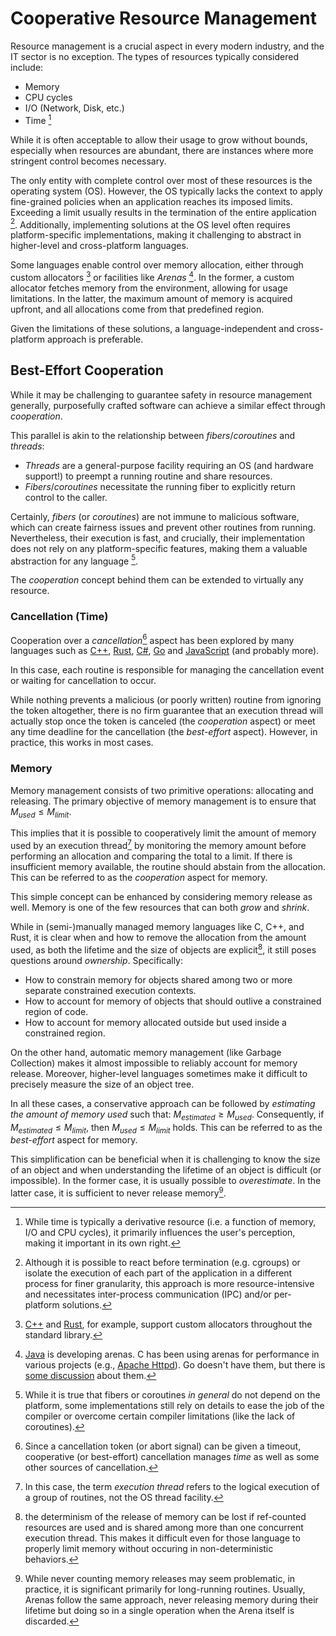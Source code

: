 # Cooperative Resource Management

Resource management is a crucial aspect in every modern industry, and the IT sector is no exception. The types of resources typically considered include:

 - Memory
 - CPU cycles
 - I/O (Network, Disk, etc.)
 - Time [^1]

While it is often acceptable to allow their usage to grow without bounds, especially when resources are abundant, there are instances where more stringent control becomes necessary.

The only entity with complete control over most of these resources is the operating system (OS). However, the OS typically lacks the context to apply fine-grained policies when an application reaches its imposed limits. Exceeding a limit usually results in the termination of the entire application [^2]. Additionally, implementing solutions at the OS level often requires platform-specific implementations, making it challenging to abstract in higher-level and cross-platform languages.

Some languages enable control over memory allocation, either through custom allocators [^3] or facilities like *Arenas* [^4]. In the former, a custom allocator fetches memory from the environment, allowing for usage limitations. In the latter, the maximum amount of memory is acquired upfront, and all allocations come from that predefined region.

Given the limitations of these solutions, a language-independent and cross-platform approach is preferable.

## Best-Effort Cooperation

While it may be challenging to guarantee safety in resource management generally, purposefully crafted software can achieve a similar effect through *cooperation*.

This parallel is akin to the relationship between *fibers*/*coroutines* and *threads*:

- *Threads* are a general-purpose facility requiring an OS (and hardware support!) to preempt a running routine and share resources.
- *Fibers*/*coroutines* necessitate the running fiber to explicitly return control to the caller.

Certainly, *fibers* (or *coroutines*) are not immune to malicious software, which can create fairness issues and prevent other routines from running. Nevertheless, their execution is fast, and crucially, their implementation does not rely on any platform-specific features, making them a valuable abstraction for any language [^5].

The *cooperation* concept behind them can be extended to virtually any resource.

### Cancellation (Time)

Cooperation over a *cancellation*[^6] aspect has been explored by many languages such as [C++](https://en.cppreference.com/w/cpp/header/stop_token), [Rust](https://docs.rs/stop-token/latest/stop_token/), [C#](https://learn.microsoft.com/en-us/dotnet/standard/threading/cancellation-in-managed-threads), [Go](https://pkg.go.dev/context) and [JavaScript](https://developer.mozilla.org/en-US/docs/Web/API/AbortSignal) (and probably more).

In this case, each routine is responsible for managing the cancellation event or waiting for cancellation to occur.

While nothing prevents a malicious (or poorly written) routine from ignoring the token altogether, there is no firm guarantee that an execution thread will actually stop once the token is canceled (the *cooperation* aspect) or meet any time deadline for the cancellation (the *best-effort* aspect). However, in practice, this works in most cases.

### Memory

Memory management consists of two primitive operations: allocating and releasing. The primary objective of memory management is to ensure that $M_{used} \leq M_{limit}$.

This implies that it is possible to cooperatively limit the amount of memory used by an execution thread[^7] by monitoring the memory amount before performing an allocation and comparing the total to a limit. If there is insufficient memory available, the routine should abstain from the allocation. This can be referred to as the *cooperation* aspect for memory.

This simple concept can be enhanced by considering memory release as well. Memory is one of the few resources that can both *grow* and *shrink*.

While in (semi-)manually managed memory languages like C, C++, and Rust, it is clear when and how to remove the allocation from the amount used, as both the lifetime and the size of objects are explicit[^8], it still poses questions around *ownership*. Specifically:

 - How to constrain memory for objects shared among two or more separate constrained execution contexts.
 - How to account for memory of objects that should outlive a constrained region of code.
 - How to account for memory allocated outside but used inside a constrained region.

On the other hand, automatic memory management (like Garbage Collection) makes it almost impossible to reliably account for memory release. Moreover, higher-level languages sometimes make it difficult to precisely measure the size of an object tree.

In all these cases, a conservative approach can be followed by *estimating the amount of memory used* such that: $M_{estimated} \geq M_{used}$. Consequently, if $M_{estimated} \leq M_{limit}$, then $M_{used} \leq M_{limit}$ holds. This can be referred to as the *best-effort* aspect for memory.

This simplification can be beneficial when it is challenging to know the size of an object and when understanding the lifetime of an object is difficult (or impossible). In the former case, it is usually possible to *overestimate*. In the latter case, it is sufficient to never release memory[^9].

[^1]: While time is typically a derivative resource (i.e. a function of memory, I/O and CPU cycles), it primarily influences the user's perception, making it important in its own right.

[^2]: Although it is possible to react before termination (e.g. cgroups) or isolate the execution of each part of the application in a different process for finer granularity, this approach is more resource-intensive and necessitates inter-process communication (IPC) and/or per-platform solutions.

[^3]: [C++](https://en.cppreference.com/w/cpp/named_req/Allocator) and [Rust](https://doc.rust-lang.org/std/alloc/trait.Allocator.html), for example, support custom allocators throughout the standard library.

[^4]: [Java](https://docs.oracle.com/en/java/javase/20/docs/api/java.base/java/lang/foreign/Arena.html) is developing arenas. C has been using arenas for performance in various projects (e.g., [Apache Httpd](https://apr.apache.org/docs/apr/1.5/group__apr__allocator.html)). Go doesn't have them, but there is [some discussion](https://github.com/golang/go/issues/51317) about them.

[^5]: While it is true that fibers or coroutines *in general* do not depend on the platform, some implementations still rely on details to ease the job of the compiler or overcome certain compiler limitations (like the lack of coroutines).

[^6]: Since a cancellation token (or abort signal) can be given a timeout, cooperative (or best-effort) cancellation manages *time* as well as some other sources of cancellation.

[^7]: In this case, the term *execution thread* refers to the logical execution of a group of routines, not the OS thread facility.

[^8]: the determinism of the release of memory can be lost if ref-counted resources are used and is shared among more than one concurrent execution thread. This makes it difficult even for those language to properly limit memory without occuring in non-deterministic behaviors.

[^9]: While never counting memory releases may seem problematic, in practice, it is significant primarily for long-running routines. Usually, Arenas follow the same approach, never releasing memory during their lifetime but doing so in a single operation when the Arena itself is discarded.
